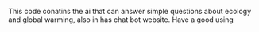 This code conatins the ai that can answer simple questions about ecology and global warming, also in has chat bot website. Have a good using
